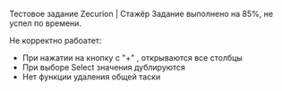 Тестовое задание Zecurion | Стажёр
Задание выполнено на 85%, не успел по времени. 

Не корректно рабоатет: 
- При нажатии на кнопку с "+" , открываются все столбцы
- При выборе Select значения дублируются 
- Нет функции удаления общей таски 
